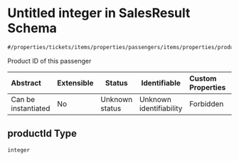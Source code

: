 # Untitled integer in SalesResult Schema

```txt
#/properties/tickets/items/properties/passengers/items/properties/productId#/properties/tickets/items/properties/passengers/items/properties/productId
```

Product ID of this passenger


| Abstract            | Extensible | Status         | Identifiable            | Custom Properties | Additional Properties | Access Restrictions | Defined In                                                                                          |
| :------------------ | ---------- | -------------- | ----------------------- | :---------------- | --------------------- | ------------------- | --------------------------------------------------------------------------------------------------- |
| Can be instantiated | No         | Unknown status | Unknown identifiability | Forbidden         | Allowed               | none                | [sales-result.json\*](../../schema/proprietary-extensions/sales-result.json "open original schema") |

## productId Type

`integer`
